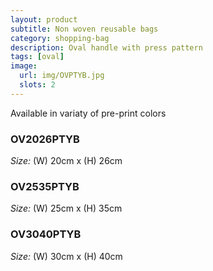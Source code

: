 ```yaml
---
layout: product
subtitle: Non woven reusable bags
category: shopping-bag
description: Oval handle with press pattern
tags: [oval]
image:
  url: img/OVPTYB.jpg
  slots: 2
---
```


Available in variaty of pre-print colors

### OV2026PTYB

*Size:* (W) 20cm x (H) 26cm

### OV2535PTYB

*Size:* (W) 25cm x (H) 35cm

### OV3040PTYB

*Size:* (W) 30cm x (H) 40cm
